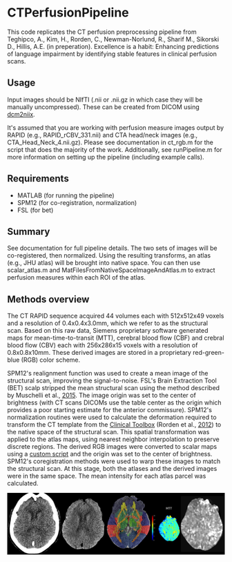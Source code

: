 # CTPerfusionPipeline

This code replicates the CT perfusion preprocessing pipeline from Teghipco, A., Kim, H., Rorden, C., Newman-Norlund, R., Sharif M., Sikorski D., Hillis, A.E. (in preperation). Excellence is a habit: Enhancing predictions of language impairment by identifying stable features in clinical perfusion scans. 

## Usage

Input images should be NIfTI (.nii or .nii.gz in which case they will be manually uncompressed). These can be created from DICOM using [dcm2niix](https://github.com/rordenlab/dcm2niix).

It's assumed that you are working with perfusion measure images output by RAPID (e.g., RAPID_rCBV_331.nii) and CTA head/neck images (e.g., CTA_Head_Neck_4.nii.gz). Please see documentation in ct_rgb.m for the script that does the majority of the work. Additionally, see runPipeline.m for more information on setting up the pipeline (including example calls).

## Requirements

* MATLAB (for running the pipeline)
* SPM12 (for co-registration, normalization)
* FSL (for bet)

## Summary

See documentation for full pipeline details. The two sets of images will be co-registered, then normalized. Using the resulting transforms, an atlas (e.g., JHU atlas) will be brought into native space. You can then use scalar_atlas.m and MatFilesFromNativeSpaceImageAndAtlas.m to extract perfusion measures within each ROI of the atlas. 

## Methods overview

The CT RAPID sequence acquired 44 volumes each with 512x512x49 voxels and a resolution of 0.4x0.4x3.0mm, which we refer to as the structural scan. Based on this raw data, Siemens proprietary software generated maps for mean-time-to-transit (MTT), cerebral blood flow (CBF) and crebral blood flow (CBV) each with 256x286x15 voxels with a resolution of 0.8x0.8x10mm. These derived images are stored in a proprietary red-green-blue (RGB) color scheme.

SPM12's realignment function was used to create a mean image of the structural scan, improving the signal-to-noise. FSL's Brain Extraction Tool (BET) scalp stripped the mean structural scan using the method described by Muschelli et al., [2015](https://pubmed.ncbi.nlm.nih.gov/25862260/). The image origin was set to the center of brightness (with CT scans DICOMs use the table center as the origin which provides a poor starting estimate for the anterior commissure). SPM12's normalization routines were used to calculate the deformation required to transform the CT template from the [Clinical Toolbox](https://github.com/neurolabusc/Clinical) (Rorden et al., [2012](https://pubmed.ncbi.nlm.nih.gov/22440645/)) to the native space of the structural scan. This spatial transformation was applied to the atlas maps, using nearest neighbor interpolation to preserve discrete regions. The derived RGB images were converted to scalar maps using a [custom script](https://github.com/neurolabusc/rgb2scalar) and the origin was set to the center of brightness. SPM12's coregistration methods were used to warp these images to match the structural scan. At this stage, both the atlases and the derived images were in the same space. The mean intensity for each atlas parcel was calculated. 

![ctp2scalar](ctp2scalar.png)
